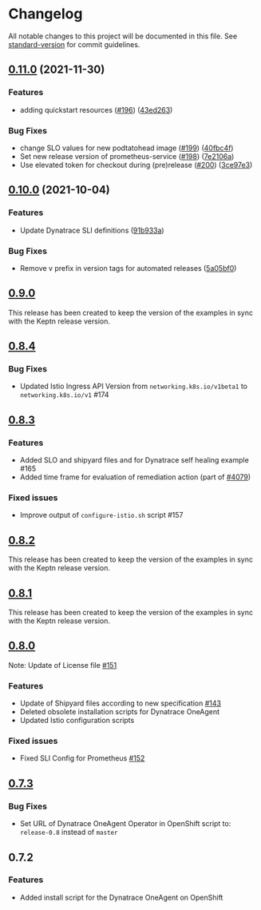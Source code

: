 # Changelog

All notable changes to this project will be documented in this file. See [standard-version](https://github.com/conventional-changelog/standard-version) for commit guidelines.

## [0.11.0](https://github.com/keptn/examples/compare/0.10.0...0.11.0) (2021-11-30)


### Features

* adding quickstart resources ([#196](https://github.com/keptn/examples/issues/196)) ([43ed263](https://github.com/keptn/examples/commit/43ed263da79693462501aff90c9222a0a7a118be))


### Bug Fixes

* change SLO values for new podtatohead image ([#199](https://github.com/keptn/examples/issues/199)) ([40fbc4f](https://github.com/keptn/examples/commit/40fbc4ff4979068fba2f0d9482d92f8ea81bba7b))
* Set new release version of prometheus-service ([#198](https://github.com/keptn/examples/issues/198)) ([7e2106a](https://github.com/keptn/examples/commit/7e2106aa080d9a1867b4b20f76dff55d5b9550bf))
* Use elevated token for checkout during (pre)release ([#200](https://github.com/keptn/examples/issues/200)) ([3ce97e3](https://github.com/keptn/examples/commit/3ce97e3b26026be44c6801dabf62900e047c75db))

## [0.10.0](https://github.com/keptn/examples/compare/0.9.0...0.10.0) (2021-10-04)


### Features

* Update Dynatrace SLI definitions ([91b933a](https://github.com/keptn/examples/commit/91b933a5c5915790042f18f58381f4d2097e6666))


### Bug Fixes

* Remove v prefix in version tags for automated releases ([5a05bf0](https://github.com/keptn/examples/commit/5a05bf07524737af58c114c4fce5d057c70fdd6a))

## [0.9.0](https://github.com/keptn/examples/compare/0.8.4...0.9.0)

This release has been created to keep the version of the examples in sync with the Keptn release version.

## [0.8.4](https://github.com/keptn/examples/compare/0.8.3...0.8.4)

### Bug Fixes

- Updated Istio Ingress API Version from `networking.k8s.io/v1beta1` to `networking.k8s.io/v1` #174

## [0.8.3](https://github.com/keptn/examples/compare/0.8.2...0.8.3)

### Features

- Added SLO and shipyard files and for Dynatrace self healing example #165
- Added time frame for evaluation of remediation action (part of [#4079](https://github.com/keptn/keptn/issues/4079))

### Fixed issues

- Improve output of `configure-istio.sh` script #157

## [0.8.2](https://github.com/keptn/examples/compare/0.8.1...0.8.2)

This release has been created to keep the version of the examples in sync with the Keptn release version.

## [0.8.1](https://github.com/keptn/examples/compare/0.8.0...0.8.1)

This release has been created to keep the version of the examples in sync with the Keptn release version.

## [0.8.0](https://github.com/keptn/examples/compare/0.7.3...0.8.0)

Note: Update of License file [#151](https://github.com/keptn/examples/issues/151)

### Features

- Update of Shipyard files according to new specification [#143](https://github.com/keptn/examples/issues/143)
- Deleted obsolete installation scripts for Dynatrace OneAgent
- Updated Istio configuration scripts

### Fixed issues

- Fixed SLI Config for Prometheus [#152](https://github.com/keptn/examples/issues/152)


## [0.7.3](https://github.com/keptn/examples/compare/0.7.2...0.7.3)

### Bug Fixes

- Set URL of Dynatrace OneAgent Operator in OpenShift script to: `release-0.8` instead of `master`

## 0.7.2

### Features

- Added install script for the Dynatrace OneAgent on OpenShift
